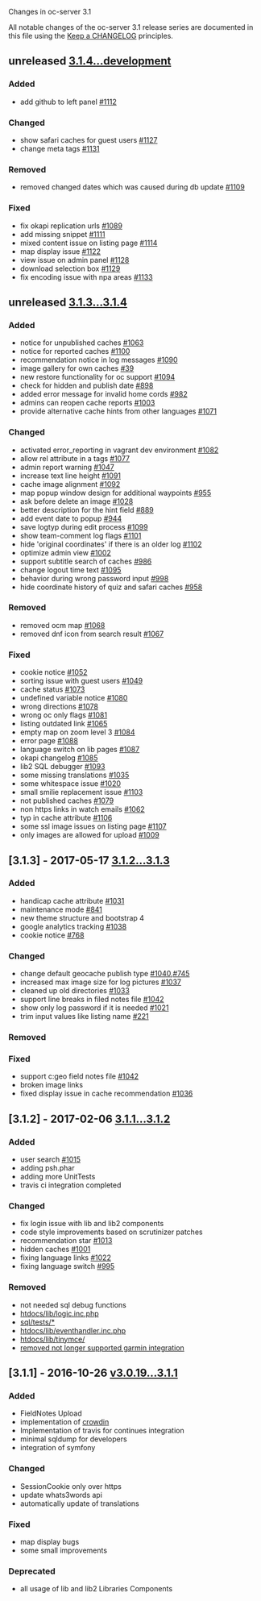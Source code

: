 Changes in oc-server 3.1

All notable changes of the oc-server 3.1 release series are documented in this file using the [Keep a CHANGELOG](http://keepachangelog.com/) principles.

## unreleased [3.1.4...development](https://github.com/OpencachingDeutschland/oc-server3/compare/3.1.4...development)

### Added
- add github to left panel [#1112](https://redmine.opencaching.de/issues/1112)

### Changed
- show safari caches for guest users [#1127](https://redmine.opencaching.de/issues/1127)
- change meta tags [#1131](https://redmine.opencaching.de/issues/1131)

### Removed
- removed changed dates which was caused during db update [#1109](https://redmine.opencaching.de/issues/1109)

### Fixed
- fix okapi replication urls [#1089](https://redmine.opencaching.de/issues/1089)
- add missing snippet [#1111](https://redmine.opencaching.de/issues/1111)
- mixed content issue on listing page [#1114](https://redmine.opencaching.de/issues/1114)
- map display issue [#1122](https://redmine.opencaching.de/issues/1122)
- view issue on admin panel [#1128](https://redmine.opencaching.de/issues/1128)
- download selection box [#1129](https://redmine.opencaching.de/issues/1129)
- fix encoding issue with npa areas [#1133](https://redmine.opencaching.de/issues/1133)


## unreleased [3.1.3...3.1.4](https://github.com/OpencachingDeutschland/oc-server3/compare/3.1.3...3.1.4)

### Added
- notice for unpublished caches [#1063](https://redmine.opencaching.de/issues/1063)
- notice for reported caches [#1100](https://redmine.opencaching.de/issues/1100)
- recommendation notice in log messages [#1090](https://redmine.opencaching.de/issues/1090)
- image gallery for own caches [#39](https://redmine.opencaching.de/issues/39)
- new restore functionality for oc support [#1094](https://redmine.opencaching.de/issues/1094)
- check for hidden and publish date [#898](https://redmine.opencaching.de/issues/898)
- added error message for invalid home cords [#982](https://redmine.opencaching.de/issues/982)
- admins can reopen cache reports [#1003](https://redmine.opencaching.de/issues/1003)
- provide alternative cache hints from other languages [#1071](https://redmine.opencaching.de/issues/1071)

### Changed
- activated error_reporting in vagrant dev environment [#1082](https://redmine.opencaching.de/issues/1082)
- allow rel attribute in a tags [#1077](https://redmine.opencaching.de/issues/1077)
- admin report warning [#1047](https://redmine.opencaching.de/issues/1047)
- increase text line height [#1091](https://redmine.opencaching.de/issues/1091)
- cache image alignment [#1092](https://redmine.opencaching.de/issues/1092)
- map popup window design for additional waypoints [#955](https://redmine.opencaching.de/issues/955)
- ask before delete an image [#1028](https://redmine.opencaching.de/issues/1028)
- better description for the hint field [#889](https://redmine.opencaching.de/issues/889)
- add event date to popup [#944](https://redmine.opencaching.de/issues/944)
- save logtyp during edit process [#1099](https://redmine.opencaching.de/issues/1099)
- show team-comment log flags [#1101](https://redmine.opencaching.de/issues/1101)
- hide 'original coordinates' if there is an older log [#1102](https://redmine.opencaching.de/issues/1102)
- optimize admin view [#1002](https://redmine.opencaching.de/issues/1002)
- support subtitle search of caches [#986](https://redmine.opencaching.de/issues/986)
- change logout time text [#1095](https://redmine.opencaching.de/issues/1095)
- behavior during wrong password input [#998](https://redmine.opencaching.de/issues/998)
- hide coordinate history of quiz and safari caches [#958](https://redmine.opencaching.de/issues/958)

### Removed
- removed ocm map [#1068](https://redmine.opencaching.de/issues/1068)
- removed dnf icon from search result [#1067](https://redmine.opencaching.de/issues/1067)

### Fixed
- cookie notice [#1052](https://redmine.opencaching.de/issues/1052)
- sorting issue with guest users [#1049](https://redmine.opencaching.de/issues/1049)
- cache status [#1073](https://redmine.opencaching.de/issues/1073)
- undefined variable notice [#1080](https://redmine.opencaching.de/issues/1080)
- wrong directions [#1078](https://redmine.opencaching.de/issues/1078)
- wrong oc only flags [#1081](https://redmine.opencaching.de/issues/1081)
- listing outdated link [#1065](https://redmine.opencaching.de/issues/1065)
- empty map on zoom level 3 [#1084](https://redmine.opencaching.de/issues/1084)
- error page [#1088](https://redmine.opencaching.de/issues/1088)
- language switch on lib pages [#1087](https://redmine.opencaching.de/issues/1087)
- okapi changelog [#1085](https://redmine.opencaching.de/issues/1085)
- lib2 SQL debugger [#1093](https://redmine.opencaching.de/issues/1093)
- some missing translations [#1035](https://redmine.opencaching.de/issues/1035)
- some whitespace issue [#1020](https://redmine.opencaching.de/issues/1020)
- small smilie replacement issue [#1103](https://redmine.opencaching.de/issues/1103)
- not published caches [#1079](https://redmine.opencaching.de/issues/1079)
- non https links in watch emails [#1062](https://redmine.opencaching.de/issues/1062)
- typ in cache attribute [#1106](https://redmine.opencaching.de/issues/1106)
- some ssl image issues on listing page [#1107](https://redmine.opencaching.de/issues/1107)
- only images are allowed for upload [#1009](https://redmine.opencaching.de/issues/1009)


## [3.1.3] - 2017-05-17 [3.1.2...3.1.3](https://github.com/OpencachingDeutschland/oc-server3/compare/3.1.2...3.1.3)

### Added
- handicap cache attribute  [#1031](https://redmine.opencaching.de/issues/1031)
- maintenance mode [#841](https://redmine.opencaching.de/issues/841)
- new theme structure and bootstrap 4
- google analytics tracking [#1038](https://redmine.opencaching.de/issues/1038)
- cookie notice [#768](https://redmine.opencaching.de/issues/768)

### Changed
- change default geocache publish type [#1040](https://redmine.opencaching.de/issues/1040),[#745](https://redmine.opencaching.de/issues/745)
- increased max image size for log pictures [#1037](https://redmine.opencaching.de/issues/1037)
- cleaned up old directories [#1033](https://redmine.opencaching.de/issues/1033)
- support line breaks in filed notes file [#1042](https://redmine.opencaching.de/issues/1042)
- show only log password if it is needed [#1021](https://redmine.opencaching.de/issues/1021)
- trim input values like listing name [#221](https://redmine.opencaching.de/issues/221)

### Removed

### Fixed
- support c:geo field notes file [#1042](https://redmine.opencaching.de/issues/1042)
- broken image links
- fixed display issue in cache recommendation [#1036](https://redmine.opencaching.de/issues/1036)

## [3.1.2] - 2017-02-06 [3.1.1...3.1.2](https://github.com/OpencachingDeutschland/oc-server3/compare/3.1.1...3.1.2)

### Added
* user search [#1015](https://redmine.opencaching.de/issues/1015)
* adding psh.phar
* adding more UnitTests
* travis ci integration completed 

### Changed
* fix login issue with lib and lib2 components
* code style improvements based on scrutinizer patches
* recommendation star [#1013](https://redmine.opencaching.de/issues/1013)
* hidden caches [#1001](https://redmine.opencaching.de/issues/1001)
* fixing language links [#1022](https://redmine.opencaching.de/issues/1022)
* fixing language switch [#995](https://redmine.opencaching.de/issues/995)

### Removed
* not needed sql debug functions
* [htdocs/lib/logic.inc.php](https://github.com/OpencachingDeutschland/oc-server3/commit/6d369d3ab15140fbf5cb70177716877d8621931f#diff-0724e744015c5d5065054a2b46e8ae67)
* [sql/tests/*](https://github.com/OpencachingDeutschland/oc-server3/commit/fb0222644d263c4428aa0c22b6fc72694bd066e8)
* [htdocs/lib/eventhandler.inc.php](https://github.com/OpencachingDeutschland/oc-server3/commit/2c9e596615cecec6071b3cd7361fbc46a419ade7)
* [htdocs/lib/tinymce/](https://github.com/OpencachingDeutschland/oc-server3/commit/c90261baee46e7c594fe546dfa74f49a7ccd6d93)
* [removed not longer supported garmin integration](https://github.com/OpencachingDeutschland/oc-server3/commit/5495d17f2e2d848b299d416c62a1a058dd176074)

## [3.1.1] - 2016-10-26 [v3.0.19...3.1.1](https://github.com/OpencachingDeutschland/oc-server3/compare/v3.0.19...3.1.1)

### Added

* FieldNotes Upload
* implementation of [crowdin](https://crowdin.com/project/opencaching)
* Implementation of travis for continues integration
* minimal sqldump for developers
* integration of symfony

### Changed
* SessionCookie only over https
* update whats3words api
* automatically update of translations

### Fixed
* map display bugs
* some small improvements

### Deprecated
* all usage of lib and lib2 Libraries Components
